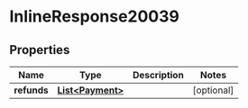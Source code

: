 
# InlineResponse20039

## Properties
Name | Type | Description | Notes
------------ | ------------- | ------------- | -------------
**refunds** | [**List&lt;Payment&gt;**](Payment.md) |  |  [optional]



